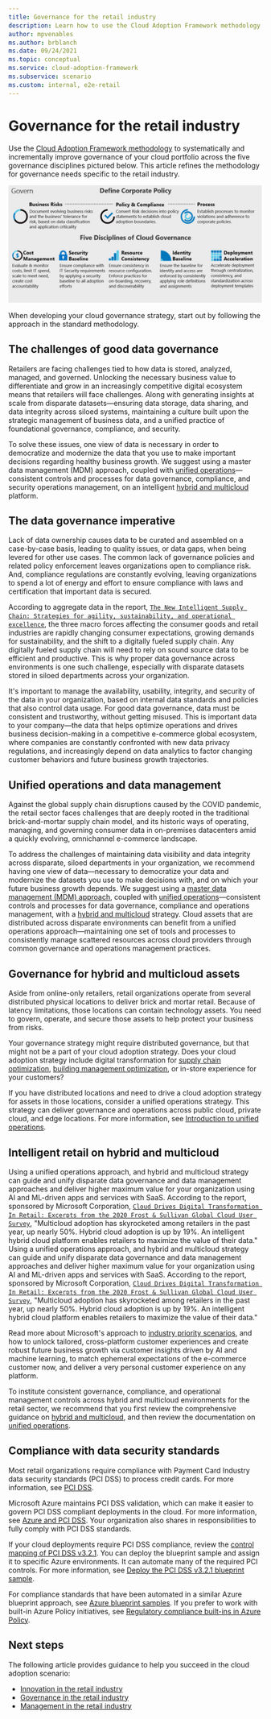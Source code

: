 ```yaml
---
title: Governance for the retail industry
description: Learn how to use the Cloud Adoption Framework methodology to improve governance of your cloud portfolio for the retail industry.
author: mpvenables
ms.author: brblanch
ms.date: 09/24/2021
ms.topic: conceptual
ms.service: cloud-adoption-framework
ms.subservice: scenario
ms.custom: internal, e2e-retail
---
```


# Governance for the retail industry

Use the [Cloud Adoption Framework methodology](../../govern/index.md) to systematically and incrementally improve governance of your cloud portfolio across the five governance disciplines pictured below. This article refines the methodology for governance needs specific to the retail industry.

![Screenshot of the Cloud Adoption Framework governance model](../../_images/operational-transformation-govern-large.png)

When developing your cloud governance strategy, start out by following the approach in the standard methodology.

## The challenges of good data governance

Retailers are facing challenges tied to how data is stored, analyzed, managed, and governed. Unlocking the necessary business value to differentiate and grow in an increasingly competitive digital ecosystem means that retailers will face challenges. Along with generating insights at scale from disparate datasets—ensuring data storage, data sharing, and data integrity across siloed systems, maintaining a culture built upon the strategic management of business data, and a unified practice of foundational governance, compliance, and security.

To solve these issues, one view of data is necessary in order to democratize and modernize the data that you use to make important decisions regarding healthy business growth. We suggest using a master data management (MDM) approach, coupled with [unified operations](../../scenarios/hybrid/unified-operations.md)—consistent controls and processes for data governance, compliance, and security operations management, on an intelligent [hybrid and multicloud](../../scenarios/hybrid/index.md) platform.  

## The data governance imperative

Lack of data ownership causes data to be curated and assembled on a case-by-case basis, leading to quality issues, or data gaps, when being levered for other use cases. The common lack of governance policies and related policy enforcement leaves organizations open to compliance risk. And, compliance regulations are constantly evolving, leaving organizations to spend a lot of energy and effort to ensure compliance with laws and certification that important data is secured.

According to aggregate data in the report, [`The New Intelligent Supply Chain: Strategies for agility, sustainability, and operational excellence`](https://clouddamcdnprodep.azureedge.net/gdc/gdcSP3mu5/original?ocid=eml_pg213712_gdc_comm_dt&mkt_tok=MTU3LUdRRS0zODIAAAF_tG7MLPUdet-mYf1Y1PD9PfDE134zkWJLqww_-UsO6Qvccaups4t-fFzNFFq3iufQVu2EkvPbeFwvepmGnxOpEAU22nXVpMvygIexrERAEFImtF-gZPCkLg), the three macro forces affecting the consumer goods and retail industries are rapidly changing consumer expectations, growing demands for sustainability, and the shift to a digitally fueled supply chain. Any digitally fueled supply chain will need to rely on sound source data to be efficient and productive. This is why proper data governance across environments is one such challenge, especially with disparate datasets stored in siloed departments across your organization.

It's important to manage the availability, usability, integrity, and security of the data in your organization, based on internal data standards and policies that also control data usage. For good data governance, data must be consistent and trustworthy, without getting misused. This is important data to your company—the data that helps optimize operations and drives business decision-making in a competitive e-commerce global ecosystem, where companies  are constantly confronted with new data privacy regulations, and increasingly depend on data analytics to factor changing customer behaviors and future business growth trajectories.

## Unified operations and data management

Against the global supply chain disruptions caused by the COVID pandemic, the retail sector faces challenges that are deeply rooted in the traditional brick-and-mortar supply chain model, and its historic ways of operating, managing, and governing consumer data in on-premises datacenters amid a quickly evolving, omnichannel e-commerce landscape.

To address the challenges of maintaining data visibility and data integrity across disparate, siloed departments in your organization, we recommend having one view of data—necessary to democratize your data and modernize the datasets you use to make decisions with, and on which your future business growth depends. We suggest using a [master data management (MDM) approach](../../industry/retail/industry-priority-scenarios.md), coupled with [unified operations](../../scenarios/hybrid/unified-operations.md)—consistent controls and processes for data governance, compliance and operations management, with a [hybrid and multicloud](../../scenarios/hybrid/index.md) strategy. Cloud assets that are distributed across disparate environments can benefit from a unified operations approach—maintaining one set of tools and processes to consistently manage scattered resources across cloud providers through common governance and operations management practices.

## Governance for hybrid and multicloud assets

Aside from online-only retailers, retail organizations operate from several distributed physical locations to deliver brick and mortar retail. Because of latency limitations, those locations can contain technology assets. You need to govern, operate, and secure those assets to help protect your business from risks.

Your governance strategy might require distributed governance, but that might not be a part of your cloud adoption strategy. Does your cloud adoption strategy include digital transformation for [supply chain optimization](./retail-supply-chain-optimization.md), [building management optimization](./retail-building-management-optimization.md), or in-store experience for your customers?

If you have distributed locations and need to drive a cloud adoption strategy for assets in those locations, consider a unified operations strategy. This strategy can deliver governance and operations across public cloud, private cloud, and edge locations. For more information, see [Introduction to unified operations](../../scenarios/hybrid/unified-operations.md).

## Intelligent retail on hybrid and multicloud

Using a unified operations approach, and hybrid and multicloud strategy can guide and unify disparate data governance and data management approaches and deliver higher maximum value for your organization using AI and ML-driven apps and services with SaaS. According to the report, sponsored by Microsoft Corporation, [`Cloud Drives Digital Transformation In Retail: Excerpts from the 2020 Frost & Sullivan Global Cloud User Survey`](https://clouddamcdnprodep.azureedge.net/gdc/gdc4fqB1U/original), "Multicloud adoption has skyrocketed among retailers in the past year, up nearly 50%. Hybrid cloud adoption is up by 19%. An intelligent hybrid cloud platform enables retailers to maximize the value of their data."
Using a unified operations approach, and hybrid and multicloud strategy can guide and unify disparate data governance and data management approaches and deliver higher maximum value for your organization using AI and ML-driven apps and services with SaaS. According to the report, sponsored by Microsoft Corporation, [`Cloud Drives Digital Transformation In Retail: Excerpts from the 2020 Frost & Sullivan Global Cloud User Survey`](https://clouddamcdnprodep.azureedge.net/gdc/gdc4fqB1U/original), "Multicloud adoption has skyrocketed among retailers in the past year, up nearly 50%. Hybrid cloud adoption is up by 19%. An intelligent hybrid cloud platform enables retailers to maximize the value of their data."

Read more about Microsoft's approach to [industry priority scenarios](../../industry/retail/industry-priority-scenarios.md), and how to unlock tailored, cross-platform customer experiences and create robust future business growth via customer insights driven by AI and machine learning, to match ephemeral expectations of the e-commerce customer now, and deliver a very personal customer experience on any platform.

To institute consistent governance, compliance, and operational management controls across hybrid and multicloud environments for the retail sector, we recommend that you first review the comprehensive guidance on [hybrid and multicloud](../../scenarios/hybrid/index.md), and then review the documentation on [unified operations](../../scenarios/hybrid/unified-operations.md).

## Compliance with data security standards

Most retail organizations require compliance with Payment Card Industry data security standards (PCI DSS) to process credit cards. For more information, see [PCI DSS](/azure/compliance/offerings/offering-pci-dss).

Microsoft Azure maintains PCI DSS validation, which can make it easier to govern PCI DSS compliant deployments in the cloud. For more information, see [Azure and PCI DSS](/azure/compliance/offerings/offering-pci-dss#azure-and-pci-dss). Your organization also shares in responsibilities to fully comply with PCI DSS standards.

If your cloud deployments require PCI DSS compliance, review the [control mapping of PCI DSS v3.2.1](/azure/governance/blueprints/samples/pci-dss-3.2.1/control-mapping). You can deploy the blueprint sample and assign it to specific Azure environments. It can automate many of the required PCI controls. For more information, see [Deploy the PCI DSS v3.2.1 blueprint sample](/azure/governance/blueprints/samples/pci-dss-3.2.1/deploy).

For compliance standards that have been automated in a similar Azure blueprint approach, see [Azure blueprint samples](/azure/governance/blueprints/samples/). If you prefer to work with built-in Azure Policy initiatives, see [Regulatory compliance built-ins in Azure Policy](/azure/governance/policy/samples/iso-27001).

## Next steps

The following article provides guidance to help you succeed in the cloud adoption scenario:

- [Innovation in the retail industry](./innovate.md)
- [Governance in the retail industry](./govern.md)
- [Management in the retail industry](./manage.md)
